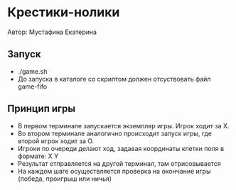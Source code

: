 # Крестики-нолики

Автор: Мустафина Екатерина


## Запуск 
* ./game.sh
* До запуска в каталоге со скриптом должен отсуствовать файл game-fifo

## Принцип игры
* В первом терминале запускается экземпляр игры. Игрок ходит за Х. 
* Во втором терминале аналогично происходит запуск игры, где второй игрок ходит за О.
* Игроки по очереди делают ход, задавая координаты клетки поля в формате: Х Y
* Результат отправляется на другой терминал, там отрисовывается
* На каждом шаге осуществляется проверка на окончание игры (победа, проигрыш или ничья)
